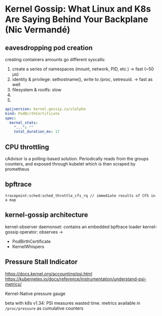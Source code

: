 # Kernel Gossip: What Linux and K8s Are Saying Behind Your Backplane (Nic Vermandé)

## eavesdropping pod creation

creating containers amounts go different syscalls:

1. create a series of namespaces (mount, network, PID, etc.) -> fast (~50 µs)
2. identity & privilege: sethostname(), write to /proc, setresuid. -> fast as well
3. filesystem & rootfs: slow
4.
5.

```yaml
apijversion: kernel.gossip.io/v1alpha
kind: PodBirthCertificate
spec:
  kernel_stats:
    "...": ""
    total_duration_ms: 17
```

## CPU throttling

cAdvisor is a polling-based solution. Periodically reads from the groups
counters, and exposed through kubelet which is then scraped by prometheus

## bpftrace

```
tracepoint:sched:sched_throttle_cfs_rq // immediate results of CFS in a map
```

## kernel-gossip architecture

kernel-observer daemonset: contains an embedded bpftrace loader
kernel-gossip operator: observes ->

- PodBirthCertificate
- KernelWhispers

## Pressure Stall Indicator

<https://docs.kernel.org/accounting/psi.html>
<https://kubernetes.io/docs/reference/instrumentation/understand-psi-metrics/>

Kernel-Native pressure gauge

beta with k8s v1.34: PSI measures wasted time. metrics available in
`/proc/pressure` as cumulative counters
